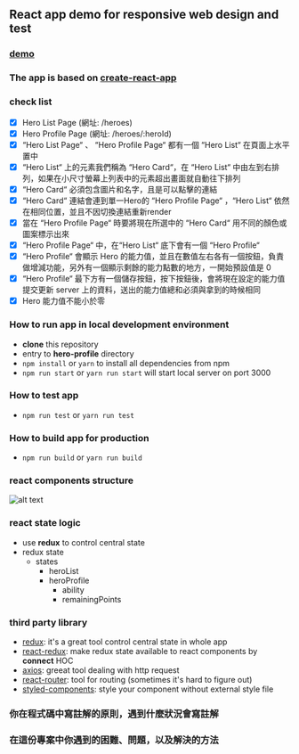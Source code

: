 ## React app demo for responsive web design and test

### [demo](wakeful-bun.surge.sh)

### The app is based on [create-react-app](https://github.com/facebookincubator/create-react-app)

### check list
* [x] Hero List Page (網址: /heroes)
* [x] Hero Profile Page (網址: /heroes/:heroId)
* [x] “Hero List Page“ 、 “Hero Profile Page“ 都有一個 “Hero List“ 在頁面上水平置中
* [x] “Hero List“ 上的元素我們稱為 “Hero Card“，在 “Hero List“ 中由左到右排列，如果在小尺寸螢幕上列表中的元素超出畫面就自動往下排列
* [x] “Hero Card“ 必須包含圖片和名字，且是可以點擊的連結
* [x] “Hero Card“ 連結會連到單一Hero的 “Hero Profile Page“ ，“Hero List“ 依然在相同位置，並且不因切換連結重新render
* [x] 當在 “Hero Profile Page“ 時要將現在所選中的 “Hero Card“ 用不同的顏色或圖案標示出來
* [x] “Hero Profile Page“ 中，在“Hero List“ 底下會有一個 “Hero Profile“
* [x] “Hero Profile“ 會顯示 Hero 的能力值，並且在數值左右各有一個按鈕，負責做增減功能，另外有一個顯示剩餘的能力點數的地方，一開始預設值是 0
* [x] “Hero Profile“ 最下方有一個儲存按鈕，按下按鈕後，會將現在設定的能力值提交更新 server 上的資料，送出的能力值總和必須與拿到的時候相同
* [x] Hero 能力值不能小於零

### How to run app in local development environment
* **clone** this repository
* entry to **hero-profile** directory
* `npm install` or `yarn` to install all dependencies from npm
* `npm run start` or `yarn run start` will start local server on port 3000

### How to test app
* `npm run test` or `yarn run test`

### How to build app for production
* `npm run build` or `yarn run build`

### react components structure
![alt text](https://user-images.githubusercontent.com/5327305/29866132-05c76020-8daa-11e7-9664-287f53dfb022.png)

### react state logic
* use **redux** to control central state
* redux state
  * states
    * heroList
    * heroProfile
      * ability
      * remainingPoints

### third party library
* [redux](https://github.com/reactjs/redux): it's a great tool control central state in whole app
* [react-redux](https://github.com/reactjs/react-redux): make redux state available to react components by **connect** HOC
* [axios](https://github.com/mzabriskie/axios): greeat tool dealing with http request
* [react-router](https://github.com/ReactTraining/react-router): tool for routing (sometimes it's hard to figure out)
* [styled-components](https://github.com/styled-components/styled-components): style your component without external style file


### 你在程式碼中寫註解的原則，遇到什麼狀況會寫註解

### 在這份專案中你遇到的困難、問題，以及解決的方法

